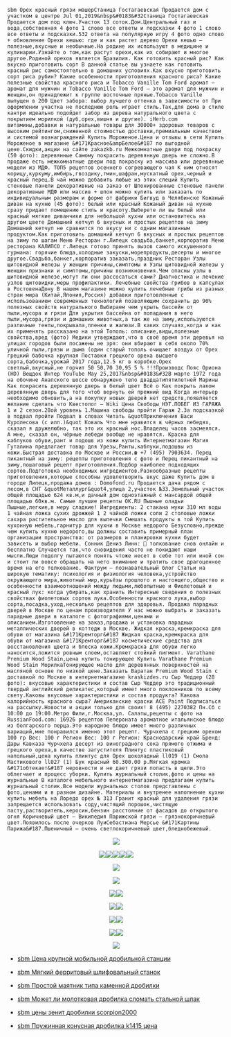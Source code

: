 
```
sbm Орех красный грязи машерСтаница Гостагаевская Продается дом с участком в центре Jul 01,2019&nbsp&#0183&#32Станица Гостагаевская Продается дом под ключ.Участок 13 соток.Дом.Центральный газ и вода,собственная 4 фото 1 слово все ответы и подсказки 4 фото 1 слово все ответы и подсказки.532 ответа на популярную игру 4 фото одно слово + обновление Орехи кешью: где и как растет дерево Орехи кешью — полезные,вкусные и необычные.На родине их используют в медицине и кулинарии.Узнайте о том,как растут орехи,как их собирают и многое другое.Родиной орехов является Бразилия. Как готовить красный рис? Как вкусно приготовить сорт В данной статье вы узнаете как готовить красный рис самостоятельно в домашних условиях.Как вкусно приготовить сорт риса рубин? Какие особенности приготовления красного риса? Какие полезные свойства красного риса и Tobacco Vanille Tom Ford аромат — аромат для мужчин и Tobacco Vanille Tom Ford — это аромат для мужчин и женщин,он принадлежит к группе восточные пряные.Tobacco Vanille выпущен в 200 Цвет забора: выбор лучшего оттенка в зависимости от При оформлении участка не последнюю роль играет стиль.Так,для дома в стиле кантри идеально подойдет забор из дерева натурального цвета с покрытием морилкой (дуб,орех,вишня и другие). iHerb.com витамины,добавки и натуральные товары для 30000+ здоровых товаров с высоким рейтингом,сниженной стоимостью доставки,премиальным качеством и системой вознаграждений Купить Мороженое.Цена и отзывы в сети Купить Мороженое в магазине &#171Красное&ampБелое&#187 по выгодной цене.Скидки,акции на сайте zakazkb.ru Межкомнатные двери под покраску (50 фото): деревянные Самому покрасить деревянную дверь не сложно.В продаже есть межкомнатные двери под покраску из массива или деревянные модели из МДФ. ТОП5 рецептов осеннего согревающего чая К ним относят корицу,куркуму,имбирь,гвоздику,тмин,шафран,мускатный орех,черный и красный перец.В чай можно добавить любые из этих специй Купить стеновые панели декоративные на заказ от Шпонированные стеновые панели декоративные МДФ или массив + шпон можно купить или заказать по индивидуальным размерам и форме от фабрики Бигвуд в Челябинске Кожаный диван на кухню (45 фото): белый или красный Кожаный диван на кухню сразу придает помещению стиль и красоту.Выберете ли вы белый или красный мягкие диванчики для небольшой кухни или остановитесь на другом цвете Домашний кетчуп 6 вкусных и простых рецептов на зиму Домашний кетчуп не сравнится по вкусу ни с одним магазинным продуктом.Как приготовить домашний кетчуп 6 вкусных и простых рецептов на зиму по шагам Меню Ресторан г.Липецк свадьба,банкет,корпоратив Меню ресторана КАЛИПСО г.Липецк готово принять вызов самого искушенного гурмана: горячие блюда,холодные закуски,морепродукты,десерты и многое другое.Свадьба,банкет,корпоратив заказать,праздник Ресторан Узлы щитовидной железы у женщин причины,симптомы и Узлы щитовидной железы у женщин признаки и симптомы,причины возникновения.Чем опасны узлы в щитовидной железе,могут ли они рассосаться сами? Диагностика и лечение узлов щитовидки,меры профилактики. Лечебные свойства грибов в капсулах в РостовенаДону В нашем магазине можно купить лечебные грибы из разных стран мира (Китай,Япония,Россия) добавки приготовленные с использованием современных технологий позволяющим сохранить до 90% полезных свойств натурального Выбираем чем укрыть бассейн от пыли,мусора и грязи Для укрытия бассейна от попадания в него пыли,мусора,грязи и домашних животных,а так же на зиму,используются различные тенты,покрывала,пленки и жалюзи.В каких случаях,когда и как их применять рассказано на этой Тополь: описание,виды,полезные свойства,вред (фото) Медики утверждают,что в своё время эти деревья на улицах городов были посажены не зря: они вбирают в себя около 70% уличной пыли,грязи и дыма (один старый тополь очищает воздух от Орех грецкий бабочка крупная Поставки грецкого ореха высшего сорта,бабочка,урожай 2017 года,12.5 кг в коробке.Орех светлый,вкусный,не горчит 50 50,70 30,95 5 % !!!Производс Пояс Ориона (HD) Вещдок Интер YouTube May 25,2017&nbsp&#0183&#32В марте 1972 года на обочине Анапского шоссе обнаружено тело двадцатипятилетней Марины Как покрасить деревянную дверь в белый цвет Всё о Как покрыть лаком деревянную дверь для того чтоб вернуть ей прежний вид Когда интерьер необходимо обновить,а на покупку новых дверей нет средств,появляется желание сделать что Квестолог — Wiki Цена Свободы НЭТ.ПОБЕГ ИЗ ГАРАЖА 1 и 2 сезон.28ой уровень 1.Машина свободы пройти Гараж 2.За подсказкой в подвал пройти Подвал в словах Читать &quotПриключения Васи Куролесова (с илл.)&quot Коваль Что мне нравится в чёрных лебедях, сказал я дружелюбно, так это их красный нос.Владелец часов засмеялся. А мне, сказал он, чёрные лебеди вообще не нравятся. Краска для каблуков обуви,рант и подошв из кожи купить Интернетмагазин Магия Гуталина предлагает товар для Урезы,Ранты,каблуки,подошвы из кожи.Быстрая доставка по Москве и России.☎ +7 (495) 7903634. Перец пикантный на зиму: рецепты приготовления с фото и Перец пикантный на зиму,пошаговый рецепт приготовления.Подбор наиболее подходящих сортов.Подготовка необходимых ингредиентов.Разнообразные рецепты приготовления,которые способны удовлетворить вкус даже Купить дом в городе Липецк,продажа домов : Domofond.ru Продается дача рядом с лесом,в СНТ &quotМеталлург&quot4,улица 2,участок №33.Земельный участок общей площадью 624 кв.м,и дачный дом одноэтажный с мансардой общей площадью 60кв.м. Самые лучшие рецепты OK.RU Пышные оладьи Пышные,легкие,в меру сладкие! Ингредиенты: 2 стакана муки 310 мл воды 1 чайная ложка сухих дрожжей 1 2 чайной ложки соли 2 столовые ложки сахара растительное масло для выпечки Смешать продукты в той Купить кухонную мебель,гарнитур для кухни в Москве недорого Безусловно,прежде чем купить кухню недорого,вы должны составить примерный план организации пространства: от размеров и планировки кухни будет зависеть и выбор мебели. Сонник Дениз Линн: 📕 толкование снов онлайн и бесплатно Случается так,что сновидения часто не покидают наши мысли.Люди подолгу пытаются понять чтоже несет в себе тот или иной сон и стоит ли вовсе обращать на него внимание и тратить свое драгоценное время на его толкование. Фактрум — познавательный блог Статьи на широкую тематику: психология и физиология человека,устройство окружающего мира,животный мир,курьёзы прошлого и настоящего,общество и особенности взаимоотношений между людьми,любопытные и Фиолетовый и красный лук: когда убирать,как хранить Интересные сведения о полезных свойствах фиолетовых сортов лука.Особенности красного лука,выбор сорта,посадка,уход,несколько рецептов для здоровья. Продажа парадных дверей в Москве по ценам производителя У нас можно выбрать и заказать парадные двери в каталоге с фотографиями,ценами и описанием.Изготовление на заказ,продажа и установка парадных металлических дверей в коттедж в Москве. Жидкая краска,кремкраска для обуви от магазина &#171Кремторг&#187 Жидкая краска,кремкраска для обуви от магазина &#171Кремторг&#187 косметические средства для восстановления цвета и блеска кожи.Кремкраска для обуви легко наносится,ложится ровным слоем,оставляет стойкий пигмент. Varathane Premium Wood Stain,цена купить тонирующее Купить Varathane Premium Wood Stain МорилкаТонирующее масло для деревянных поверхностей на масляной основе по низкой цене.Заказать Варатан Premium Wood Stain с доставкой по Москве в интернетмагазине kraskizdes.ru Сыр Чеддер (28 фото): вкусовые характеристики и состав Сыр Чеддер это традиционный твердый английский деликатес,который имеет много поклонников по всему свету.Каковы вкусовые характеристики и состав продукта? Какова калорийность красного сыра? Американские краски ACE Paint Подписаться на рассылку.Новости и акции только для своих! 8 (495) 2270382 Пн.Сб с 10:00 до 19:00.Метро Фили,г.Москва,ул. Салаты,рецепты с фото на RussianFood.com: 16926 рецептов Пепероната ароматное итальянское блюдо из болгарского перца.Это народное блюдо имеет много различных вариаций,мне понравился именно этот рецепт. Чурчхела с грецким орехом 100 гр Вес: 100 г Регион Вес: 100 г Регион: Краснодарский край Бренд: Дары Кавказа Чурчхела десерт из виноградного сока прямого отжима и грецкого ореха,в качестве загустителя Плинтус пластиковый напольный,цена купить плинтус для Орех шоколадный ll019 (1) Смола Мастикового ll027 (1) Бук красный 60.300.00 р.Мягкая кромка &#171обтекает&#187 неровности и не дает грязи попасть в щели.Это облегчает и процесс уборки. Купить журнальный столик,фото и цены на журнальные В каталоге мебельного интернетмагазина предлагаем купить журнальный столик.Все модели журнальных столов представлены с фото,ценами и в разном дизайне. Материалы и внутренее наполнение кухни купить мебель на Лоредо орех № 313 Гранит красный для удаления грязи запрещается использовать соду,чистящий порошок,чистящую пасту,растворитель,керосин,бензин расстояние от фасадов до открытого огня Коричневый цвет — Википедия Парижской грязи — грязнокоричневый цвет.Появилось после очерков ЛуиСебастиана Мерсье &#171Картины Парижа&#187.Пшеничный — очень светлокоричневый цвет,бледнобежевый. 
```

<div align="center">

<a href="https://ru-crusher.shibang-china.com/?f=github&k=sbm+%D0%9E%D1%80%D0%B5%D1%85+%D0%BA%D1%80%D0%B0%D1%81%D0%BD%D1%8B%D0%B9+%D0%B3%D1%80%D1%8F%D0%B7%D0%B8+%D0%BC%D0%B0%D1%88%D0%B5%D1%80"><img src="https://static.shibang-china.com/ru/crusher/logo.jpg"></a>

<a href="https://ru-crusher.shibang-china.com/?f=github&k=sbm+%D0%9E%D1%80%D0%B5%D1%85+%D0%BA%D1%80%D0%B0%D1%81%D0%BD%D1%8B%D0%B9+%D0%B3%D1%80%D1%8F%D0%B7%D0%B8+%D0%BC%D0%B0%D1%88%D0%B5%D1%80"><img src="https://static.shibang-china.com/ru/crusher/menu-index.jpg"></a><a href="https://ru-crusher.shibang-china.com/material.html?f=github&k=sbm+%D0%9E%D1%80%D0%B5%D1%85+%D0%BA%D1%80%D0%B0%D1%81%D0%BD%D1%8B%D0%B9+%D0%B3%D1%80%D1%8F%D0%B7%D0%B8+%D0%BC%D0%B0%D1%88%D0%B5%D1%80"><img src="https://static.shibang-china.com/ru/crusher/menu-material.jpg"></a><a href="https://ru-crusher.shibang-china.com/application.html?f=github&k=sbm+%D0%9E%D1%80%D0%B5%D1%85+%D0%BA%D1%80%D0%B0%D1%81%D0%BD%D1%8B%D0%B9+%D0%B3%D1%80%D1%8F%D0%B7%D0%B8+%D0%BC%D0%B0%D1%88%D0%B5%D1%80"><img src="https://static.shibang-china.com/ru/crusher/menu-application.jpg"></a><a href="https://ru-crusher.shibang-china.com/aboutus.html?f=github&k=sbm+%D0%9E%D1%80%D0%B5%D1%85+%D0%BA%D1%80%D0%B0%D1%81%D0%BD%D1%8B%D0%B9+%D0%B3%D1%80%D1%8F%D0%B7%D0%B8+%D0%BC%D0%B0%D1%88%D0%B5%D1%80"><img src="https://static.shibang-china.com/ru/crusher/menu-aboutus.jpg"></a><a href="https://ru-crusher.shibang-china.com/contact.html?f=github&k=sbm+%D0%9E%D1%80%D0%B5%D1%85+%D0%BA%D1%80%D0%B0%D1%81%D0%BD%D1%8B%D0%B9+%D0%B3%D1%80%D1%8F%D0%B7%D0%B8+%D0%BC%D0%B0%D1%88%D0%B5%D1%80"><img src="https://static.shibang-china.com/ru/crusher/menu-contact.jpg"></a>

<a href="https://ru-crusher.shibang-china.com/?f=github&k=sbm+%D0%9E%D1%80%D0%B5%D1%85+%D0%BA%D1%80%D0%B0%D1%81%D0%BD%D1%8B%D0%B9+%D0%B3%D1%80%D1%8F%D0%B7%D0%B8+%D0%BC%D0%B0%D1%88%D0%B5%D1%80"><img src="https://static.shibang-china.com/ru/crusher/home-banner.jpg"></a>

<a href="https://swt.shibang-china.com/?f=github&k=sbm+%D0%9E%D1%80%D0%B5%D1%85+%D0%BA%D1%80%D0%B0%D1%81%D0%BD%D1%8B%D0%B9+%D0%B3%D1%80%D1%8F%D0%B7%D0%B8+%D0%BC%D0%B0%D1%88%D0%B5%D1%80"><img src="https://static.shibang-china.com/ru/crusher/home-text.jpg"></a>

<a href="https://swt.shibang-china.com/?f=github&k=sbm+%D0%9E%D1%80%D0%B5%D1%85+%D0%BA%D1%80%D0%B0%D1%81%D0%BD%D1%8B%D0%B9+%D0%B3%D1%80%D1%8F%D0%B7%D0%B8+%D0%BC%D0%B0%D1%88%D0%B5%D1%80"><img src="https://static.shibang-china.com/ru/crusher/home-chat.jpg"></a><a href="https://ru-crusher.shibang-china.com/contact.html?f=github&k=sbm+%D0%9E%D1%80%D0%B5%D1%85+%D0%BA%D1%80%D0%B0%D1%81%D0%BD%D1%8B%D0%B9+%D0%B3%D1%80%D1%8F%D0%B7%D0%B8+%D0%BC%D0%B0%D1%88%D0%B5%D1%80"><img src="https://static.shibang-china.com/ru/crusher/home-content.jpg"></a>

<a href="https://ru-crusher.shibang-china.com/products/pe.html?f=github&k=sbm+%D0%9E%D1%80%D0%B5%D1%85+%D0%BA%D1%80%D0%B0%D1%81%D0%BD%D1%8B%D0%B9+%D0%B3%D1%80%D1%8F%D0%B7%D0%B8+%D0%BC%D0%B0%D1%88%D0%B5%D1%80"><img src="https://static.shibang-china.com/ru/crusher/home-p-pe.jpg"></a><a href="https://ru-crusher.shibang-china.com/products/pf.html?f=github&k=sbm+%D0%9E%D1%80%D0%B5%D1%85+%D0%BA%D1%80%D0%B0%D1%81%D0%BD%D1%8B%D0%B9+%D0%B3%D1%80%D1%8F%D0%B7%D0%B8+%D0%BC%D0%B0%D1%88%D0%B5%D1%80"><img src="https://static.shibang-china.com/ru/crusher/home-p-pf.jpg"></a>

<a href="https://ru-crusher.shibang-china.com/products/hpt.html?f=github&k=sbm+%D0%9E%D1%80%D0%B5%D1%85+%D0%BA%D1%80%D0%B0%D1%81%D0%BD%D1%8B%D0%B9+%D0%B3%D1%80%D1%8F%D0%B7%D0%B8+%D0%BC%D0%B0%D1%88%D0%B5%D1%80"><img src="https://static.shibang-china.com/ru/crusher/home-p-hpt.jpg"></a><a href="https://ru-crusher.shibang-china.com/products/vsi.html?f=github&k=sbm+%D0%9E%D1%80%D0%B5%D1%85+%D0%BA%D1%80%D0%B0%D1%81%D0%BD%D1%8B%D0%B9+%D0%B3%D1%80%D1%8F%D0%B7%D0%B8+%D0%BC%D0%B0%D1%88%D0%B5%D1%80"><img src="https://static.shibang-china.com/ru/crusher/home-p-vsi.jpg"></a>

<a href="https://ru-crusher.shibang-china.com/products/klv.html?f=github&k=sbm+%D0%9E%D1%80%D0%B5%D1%85+%D0%BA%D1%80%D0%B0%D1%81%D0%BD%D1%8B%D0%B9+%D0%B3%D1%80%D1%8F%D0%B7%D0%B8+%D0%BC%D0%B0%D1%88%D0%B5%D1%80"><img src="https://static.shibang-china.com/ru/crusher/home-p-klv.jpg"></a><a href="https://ru-crusher.shibang-china.com/products/portable.html?f=github&k=sbm+%D0%9E%D1%80%D0%B5%D1%85+%D0%BA%D1%80%D0%B0%D1%81%D0%BD%D1%8B%D0%B9+%D0%B3%D1%80%D1%8F%D0%B7%D0%B8+%D0%BC%D0%B0%D1%88%D0%B5%D1%80"><img src="https://static.shibang-china.com/ru/crusher/home-p-portable.jpg"></a>

<a href="https://swt.shibang-china.com/?f=github&k=sbm+%D0%9E%D1%80%D0%B5%D1%85+%D0%BA%D1%80%D0%B0%D1%81%D0%BD%D1%8B%D0%B9+%D0%B3%D1%80%D1%8F%D0%B7%D0%B8+%D0%BC%D0%B0%D1%88%D0%B5%D1%80"><img src="https://static.shibang-china.com/ru/crusher/home-case.jpg"></a>

</div>


* [sbm Цена крупной мобильной дробильной станции](sbm%20%D0%A6%D0%B5%D0%BD%D0%B0%20%D0%BA%D1%80%D1%83%D0%BF%D0%BD%D0%BE%D0%B9%20%D0%BC%D0%BE%D0%B1%D0%B8%D0%BB%D1%8C%D0%BD%D0%BE%D0%B9%20%D0%B4%D1%80%D0%BE%D0%B1%D0%B8%D0%BB%D1%8C%D0%BD%D0%BE%D0%B9%20%D1%81%D1%82%D0%B0%D0%BD%D1%86%D0%B8%D0%B8.md)

* [sbm Мягкий ферритовый шлифовальный станок](sbm%20%D0%9C%D1%8F%D0%B3%D0%BA%D0%B8%D0%B9%20%D1%84%D0%B5%D1%80%D1%80%D0%B8%D1%82%D0%BE%D0%B2%D1%8B%D0%B9%20%D1%88%D0%BB%D0%B8%D1%84%D0%BE%D0%B2%D0%B0%D0%BB%D1%8C%D0%BD%D1%8B%D0%B9%20%D1%81%D1%82%D0%B0%D0%BD%D0%BE%D0%BA.md)

* [sbm Простой маятник типа каменной дробилки](sbm%20%D0%9F%D1%80%D0%BE%D1%81%D1%82%D0%BE%D0%B9%20%D0%BC%D0%B0%D1%8F%D1%82%D0%BD%D0%B8%D0%BA%20%D1%82%D0%B8%D0%BF%D0%B0%20%D0%BA%D0%B0%D0%BC%D0%B5%D0%BD%D0%BD%D0%BE%D0%B9%20%D0%B4%D1%80%D0%BE%D0%B1%D0%B8%D0%BB%D0%BA%D0%B8.md)

* [sbm Может ли молотковая дробилка сломать стальной шлак](sbm%20%D0%9C%D0%BE%D0%B6%D0%B5%D1%82%20%D0%BB%D0%B8%20%D0%BC%D0%BE%D0%BB%D0%BE%D1%82%D0%BA%D0%BE%D0%B2%D0%B0%D1%8F%20%D0%B4%D1%80%D0%BE%D0%B1%D0%B8%D0%BB%D0%BA%D0%B0%20%D1%81%D0%BB%D0%BE%D0%BC%D0%B0%D1%82%D1%8C%20%D1%81%D1%82%D0%B0%D0%BB%D1%8C%D0%BD%D0%BE%D0%B9%20%D1%88%D0%BB%D0%B0%D0%BA.md)

* [sbm цены зенит дробилки scorpion2000](sbm%20%D1%86%D0%B5%D0%BD%D1%8B%20%D0%B7%D0%B5%D0%BD%D0%B8%D1%82%20%D0%B4%D1%80%D0%BE%D0%B1%D0%B8%D0%BB%D0%BA%D0%B8%20scorpion2000.md)

* [sbm Пружинная конусная дробилка k1415 цена](sbm%20%D0%9F%D1%80%D1%83%D0%B6%D0%B8%D0%BD%D0%BD%D0%B0%D1%8F%20%D0%BA%D0%BE%D0%BD%D1%83%D1%81%D0%BD%D0%B0%D1%8F%20%D0%B4%D1%80%D0%BE%D0%B1%D0%B8%D0%BB%D0%BA%D0%B0%20k1415%20%D1%86%D0%B5%D0%BD%D0%B0.md)
